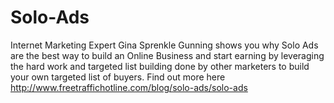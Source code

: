 Solo-Ads
========

Internet Marketing Expert Gina Sprenkle Gunning shows you why Solo Ads are the best way to build an Online Business and start earning by leveraging the hard work and targeted list building done by other marketers to build your own targeted list of buyers. Find out more here http://www.freetraffichotline.com/blog/solo-ads/solo-ads